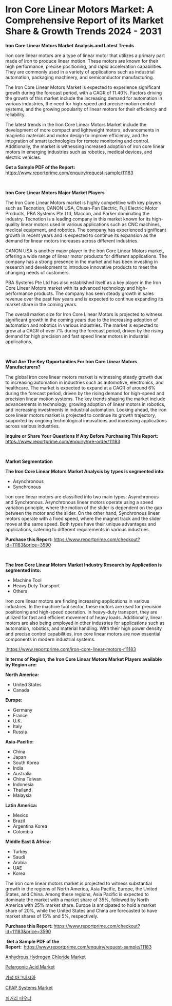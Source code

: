 <p><h1>Iron Core Linear Motors Market: A Comprehensive Report of its Market Share & Growth Trends 2024 - 2031</h1></p><p><strong>Iron Core Linear Motors Market Analysis and Latest Trends</strong></p>
<p><p>Iron core linear motors are a type of linear motor that utilizes a primary part made of iron to produce linear motion. These motors are known for their high performance, precise positioning, and rapid acceleration capabilities. They are commonly used in a variety of applications such as industrial automation, packaging machinery, and semiconductor manufacturing.</p><p>The Iron Core Linear Motors Market is expected to experience significant growth during the forecast period, with a CAGR of 11.40%. Factors driving the growth of this market include the increasing demand for automation in various industries, the need for high-speed and precise motion control systems, and the growing popularity of linear motors for their efficiency and reliability.</p><p>The latest trends in the Iron Core Linear Motors Market include the development of more compact and lightweight motors, advancements in magnetic materials and motor design to improve efficiency, and the integration of smart technologies for remote monitoring and control. Additionally, the market is witnessing increased adoption of iron core linear motors in emerging industries such as robotics, medical devices, and electric vehicles.</p></p>
<p><strong>Get a Sample PDF of the Report:&nbsp;</strong> <a href="https://www.reportprime.com/enquiry/request-sample/11183">https://www.reportprime.com/enquiry/request-sample/11183</a></p>
<p>&nbsp;</p>
<p><strong>Iron Core Linear Motors Major Market Players</strong></p>
<p><p>The Iron Core Linear Motors market is highly competitive with key players such as Tecnotion, CANON USA, Chuan-Fan Electric, Fuji Electric Motor Products, PBA Systems Pte Ltd, Maccon, and Parker dominating the industry. Tecnotion is a leading company in this market known for its high-quality linear motors used in various applications such as CNC machines, medical equipment, and robotics. The company has experienced significant growth in recent years and is expected to continue its expansion as the demand for linear motors increases across different industries.</p><p>CANON USA is another major player in the Iron Core Linear Motors market, offering a wide range of linear motor products for different applications. The company has a strong presence in the market and has been investing in research and development to introduce innovative products to meet the changing needs of customers. </p><p>PBA Systems Pte Ltd has also established itself as a key player in the Iron Core Linear Motors market with its advanced technology and high-performance products. The company has seen steady growth in sales revenue over the past few years and is expected to continue expanding its market share in the coming years.</p><p>The overall market size for Iron Core Linear Motors is projected to witness significant growth in the coming years due to the increasing adoption of automation and robotics in various industries. The market is expected to grow at a CAGR of over 7% during the forecast period, driven by the rising demand for high precision and fast speed linear motors in industrial applications.</p></p>
<p>&nbsp;</p>
<p><strong>What Are The Key Opportunities For Iron Core Linear Motors Manufacturers?</strong></p>
<p><p>The global iron core linear motors market is witnessing steady growth due to increasing automation in industries such as automotive, electronics, and healthcare. The market is expected to expand at a CAGR of around 6% during the forecast period, driven by the rising demand for high-speed and precision linear motion systems. The key trends shaping the market include advancements in technology, growing adoption of linear motors in robotics, and increasing investments in industrial automation. Looking ahead, the iron core linear motors market is projected to continue its growth trajectory, supported by ongoing technological innovations and increasing applications across various industries.</p></p>
<p><strong>Inquire or Share Your Questions If Any Before Purchasing This Report:</strong> <a href="https://www.reportprime.com/enquiry/pre-order/11183">https://www.reportprime.com/enquiry/pre-order/11183</a></p>
<p>&nbsp;</p>
<p><strong>Market Segmentation</strong></p>
<p><strong>The Iron Core Linear Motors Market Analysis by types is segmented into:</strong></p>
<p><ul><li>Asynchronous</li><li>Synchronous</li></ul></p>
<p><p>Iron core linear motors are classified into two main types: Asynchronous and Synchronous. Asynchronous linear motors operate using a speed variation principle, where the motion of the slider is dependent on the gap between the motor and the slider. On the other hand, Synchronous linear motors operate with a fixed speed, where the magnet track and the slider move at the same speed. Both types have their unique advantages and applications, catering to different requirements in various industries.</p></p>
<p><strong>Purchase this Report:&nbsp;</strong><a href="https://www.reportprime.com/checkout?id=11183&price=3590">https://www.reportprime.com/checkout?id=11183&price=3590</a></p>
<p>&nbsp;</p>
<p><strong>The Iron Core Linear Motors Market Industry Research by Application is segmented into:</strong></p>
<p><ul><li>Machine Tool</li><li>Heavy Duty Transport</li><li>Others</li></ul></p>
<p><p>Iron core linear motors are finding increasing applications in various industries. In the machine tool sector, these motors are used for precision positioning and high-speed operation. In heavy-duty transport, they are utilized for fast and efficient movement of heavy loads. Additionally, linear motors are also being employed in other industries for applications such as automation, robotics, and material handling. With their high power density and precise control capabilities, iron core linear motors are now essential components in modern industrial systems.</p></p>
<p><a href="https://www.reportprime.com/iron-core-linear-motors-r11183">&nbsp;https://www.reportprime.com/iron-core-linear-motors-r11183</a></p>
<p><strong>In terms of Region, the Iron Core Linear Motors Market Players available by Region are:</strong></p>
<p>
    <p> <strong> North America: </strong>
        <ul>
            <li>United States</li>
            <li>Canada</li>
        </ul>
        </p> 
    <p> <strong> Europe: </strong>
        <ul>
            <li>Germany</li>
            <li>France</li>
            <li>U.K.</li>
            <li>Italy</li>
            <li>Russia</li>
        </ul>
        </p> 
    <p> <strong> Asia-Pacific: </strong>
        <ul>
            <li>China</li>
            <li>Japan</li>
            <li>South Korea</li>
            <li>India</li>
            <li>Australia</li>
            <li>China Taiwan</li>
            <li>Indonesia</li>
            <li>Thailand</li>
            <li>Malaysia</li>
        </ul>
        </p> 
    <p> <strong> Latin America: </strong>
        <ul>
            <li>Mexico</li>
            <li>Brazil</li>
            <li>Argentina Korea</li>
            <li>Colombia</li>
        </ul>
        </p> 
    <p> <strong> Middle East & Africa: </strong>
        <ul>
            <li>Turkey</li>
            <li>Saudi</li>
            <li>Arabia</li>
            <li>UAE</li>
            <li>Korea</li>
        </ul>
    </p>
    </p>
<p><p>The iron core linear motors market is projected to witness substantial growth in the regions of North America, Asia Pacific, Europe, the United States, and China. Among these regions, Asia Pacific is expected to dominate the market with a market share of 35%, followed by North America with 25% market share. Europe is anticipated to hold a market share of 20%, while the United States and China are forecasted to have market shares of 15% and 5%, respectively.</p></p>
<p><strong>Purchase this Report: </strong><a href="https://www.reportprime.com/checkout?id=11183&price=3590">https://www.reportprime.com/checkout?id=11183&price=3590</a></p>
<p>&nbsp;<strong>Get a Sample PDF of the Report:&nbsp;&nbsp;</strong><a href="https://www.reportprime.com/enquiry/request-sample/11183">https://www.reportprime.com/enquiry/request-sample/11183</a></p>
<p><strong></strong></p>
<p><p><a href="https://issuu.com/reportprime-2/docs/anhydrous-hydrogen-chloride-market-size-2030.pptx">Anhydrous Hydrogen Chloride Market</a></p><p><a href="https://issuu.com/reportprime-2/docs/pelargonic-acid-market-size-2030.pptx">Pelargonic Acid Market</a></p><p><a href="https://github.com/royErdmtyan906778/Market-Research-Report-List-1/blob/main/173728423950.md">가성 마그네시아</a></p><p><a href="https://github.com/pjcfca/Market-Research-Report-List-2/blob/main/cpap-systems-market.md">CPAP Systems Market</a></p><p><a href="https://github.com/Maeennan456456/Market-Research-Report-List-1/blob/main/424354123948.md">치커리 파우더</a></p></p>